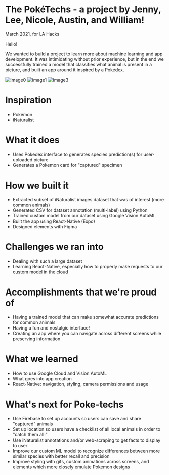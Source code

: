 # The PokéTechs - a project by Jenny, Lee, Nicole, Austin, and William!
March 2021, for LA Hacks

Hello! 

We wanted to build a project to learn more about machine learning and app development. It was intimidating without prior experience, but in the end we successfully trained a model that classifies what animal is present in a picture, and built an app around it inspired by a Pokédex.

![image0](https://user-images.githubusercontent.com/60532189/112748534-069d9880-8f71-11eb-8bbc-db160e0efa3a.jpg)
![image1](https://user-images.githubusercontent.com/60532189/112748538-10270080-8f71-11eb-8511-340257cb8861.jpg)
![image3](https://user-images.githubusercontent.com/60532189/112748540-1321f100-8f71-11eb-9f1e-d76269d4407e.jpg)

# Inspiration
- Pokémon
- iNaturalist

# What it does
- Uses Pokedex interface to generates species prediction(s) for user-uploaded picture
- Generates a Pokemon card for "captured" specimen

# How we built it
- Extracted subset of iNaturalist images dataset that was of interest (more common animals)
- Generated CSV for dataset annotation (multi-label) using Python
- Trained custom model from our dataset using Google Vision AutoML
- Built the app using React-Native (Expo)
- Designed elements with Figma

# Challenges we ran into
- Dealing with such a large dataset
- Learning React-Native, especially how to properly make requests to our custom model in the cloud

# Accomplishments that we're proud of
- Having a trained model that can make somewhat accurate predictions for common animals
- Having a fun and nostalgic interface!
- Creating an app where you can navigate across different screens while preserving information

# What we learned
- How to use Google Cloud and Vision AutoML
- What goes into app creation
- React-Native: navigation, styling, camera permissions and usage

# What's next for Poke-techs
- Use Firebase to set up accounts so users can save and share "captured" animals
- Set up location so users have a checklist of all local animals in order to "catch them all!"
- Use iNaturalist annotations and/or web-scraping to get facts to display to user
- Improve our custom ML model to recognize differences between more similar species with better recall and precision
- Improve styling with gifs, custom animations across screens, and elements which more closely emulate Pokemon designs
